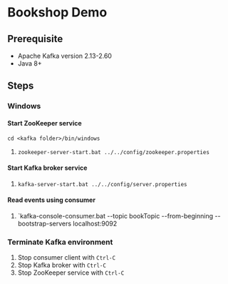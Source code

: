 # Bookshop Demo
## Prerequisite
- Apache Kafka version 2.13-2.60
- Java 8+
## Steps
### Windows
#### Start ZooKeeper service
`cd <kafka folder>/bin/windows`
1. `zookeeper-server-start.bat ../../config/zookeeper.properties`
#### Start Kafka broker service
1. `kafka-server-start.bat ../../config/server.properties`
#### Read events using consumer
1. `kafka-console-consumer.bat --topic bookTopic --from-beginning --bootstrap-servers localhost:9092
### Terminate Kafka environment
1. Stop consumer client with `Ctrl-C`
2. Stop Kafka broker with `Ctrl-C`
3. Stop ZooKeeper service with `Ctrl-C`
